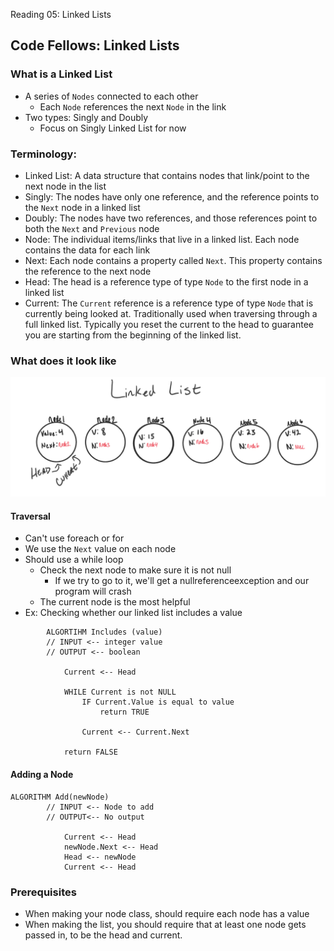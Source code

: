 Reading 05: Linked Lists

##  Code Fellows: Linked Lists

### What is a Linked List
- A series of `Nodes` connected to each other
  - Each `Node` references the next `Node` in the link
- Two types: Singly and Doubly
  - Focus on Singly Linked List for now
### Terminology:
- Linked List: A data structure that contains nodes that link/point to the next node in the list
- Singly: The nodes have only one reference, and the reference points to the `Next` node in a linked list
- Doubly: The nodes have two references, and those references point to both the `Next` and `Previous` node
- Node: The individual items/links that live in a linked list. Each node contains the data for each link
- Next: Each node contains a property called `Next`. This property contains the reference to the next node
- Head: The head is a reference type of type `Node` to the first node in a linked list
- Current: The `Current` reference is a reference type of type `Node` that is currently being looked at. Traditionally used when traversing through a full linked list. Typically you reset the current to the head to guarantee you are starting from the beginning of the linked list.

### What does it look like

![Linked List](https://github.com/shifted7/401-reading-notes/blob/master/img/image.png)

#### Traversal
- Can't use foreach or for
- We use the `Next` value on each node
- Should use a while loop
  - Check the next node to make sure it is not null
    - If we try to go to it, we'll get a nullreferenceexception and our program will crash
  - The current node is the most helpful
- Ex: Checking whether our linked list includes a value

```
		ALGORTIHM Includes (value)
		// INPUT <-- integer value
		// OUTPUT <-- boolean
			
			Current <-- Head

			WHILE Current is not NULL
				IF Current.Value is equal to value
					return TRUE

				Current <-- Current.Next

			return FALSE
```
#### Adding a Node
```
ALGORITHM Add(newNode)
		// INPUT <-- Node to add 
		// OUTPUT<-- No output

			Current <-- Head
			newNode.Next <-- Head
			Head <-- newNode
			Current <-- Head
```

### Prerequisites
- When making your node class, should require each node has a value
- When making the list, you should require that at least one node gets passed in, to be the head and current.
